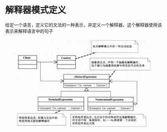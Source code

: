 # 解释器模式定义

给定一个语言，定义它的文法的一种表示，并定义一个解释器，这个解释器使用该表示来解释语言中的句子

![img](https://github.com/andochiwa/Design-Pattern/blob/master/Interpreter-Pattern/img.png)